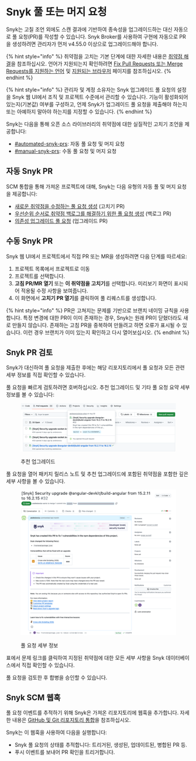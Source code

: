 # Snyk 풀 또는 머지 요청

Snyk는 고칠 조언 외에도 스캔 결과에 기반하여 종속성을 업그레이드하는 대신 자동으로 풀 요청(PR)를 작성할 수 있습니다. Snyk Broker를 사용하여 구현에 자동으로 PR을 생성하려면 관리자가 먼저 v4.55.0 이상으로 업그레이드해야 합니다.

{% hint style="info" %}
취약점을 고치는 기본 단계에 대한 자세한 내용은 [취약점 해결](../../snyk-open-source/manage-vulnerabilities/fix-your-vulnerabilities.md)을 참조하십시오. 언어가 지원되는지 확인하려면 [Fix Pull Requests 또는 Merge Requests를 지원하는 언어](../../snyk-open-source/manage-vulnerabilities/troubleshoot-fixing-vulnerabilities-with-snyk-open-source.md#languages-supporting-fix-pull-requests-or-merge-requests) 및 [지원되는 브라우저](../../../getting-started/#supported-browsers) 페이지를 참조하십시오.
{% endhint %}

{% hint style="info" %}
관리자 및 계정 소유자는 Snyk 업그레이드 풀 요청의 설정을 Snyk 웹 UI에서 조직 및 프로젝트 수준에서 관리할 수 있습니다. 기능이 활성화되어 있는지(기본값) 여부를 구성하고, 언제 Snyk가 업그레이드 풀 요청을 제출해야 하는지 또는 아예하지 말아야 하는지를 지정할 수 있습니다.
{% endhint %}

Snyk는 다음을 통해 오픈 소스 라이브러리의 취약점에 대한 실질적인 고치기 조언을 제공합니다:

- [#automated-snyk-prs](./#automated-snyk-prs "mention"): 자동 풀 요청 및 머지 요청
- [#manual-snyk-prs](./#manual-snyk-prs "mention"): 수동 풀 요청 및 머지 요청

## **자동 Snyk PR**

SCM 통합을 통해 가져온 프로젝트에 대해, Snyk는 다음 유형의 자동 풀 및 머지 요청을 제공합니다:

- [새로운 취약점을 수정하는 풀 요청 생성](create-automatic-prs-for-new-fixes-fix-prs.md) (고치기 PR)
- [우선순위 순서로 취약점 백로그를 해결하기 위한 풀 요청 생성](create-automatic-prs-for-backlog-issues-and-known-vulnerabilities-backlog-prs.md) (백로그 PR)
- [의존성 업그레이드 풀 요청](upgrade-dependencies-with-automatic-prs-upgrade-prs/) (업그레이드 PR)

## 수동 Snyk PR

Snyk 웹 UI에서 프로젝트에서 직접 PR 또는 MR을 생성하려면 다음 단계를 따르세요:

1. 프로젝트 목록에서 프로젝트로 이동
2. 프로젝트를 선택합니다.
3. **고침 PR/MR 열기** 또는 **이 취약점을 고치기**를 선택합니다. 미리보기 화면이 표시되어 적용될 수정 사항을 보여줍니다.
4. 이 화면에서 **고치기 PR 열기**를 클릭하여 풀 리퀘스트를 생성합니다.

{% hint style="info" %}
PR은 고쳐지는 문제를 기반으로 브랜치 네이밍 규칙을 사용합니다. 특정 변경에 대한 PR이 이미 존재하는 경우, Snyk는 원래 PR이 닫혔더라도 새로 만들지 않습니다. 존재하는 고침 PR을 중복하여 만들려고 하면 오류가 표시될 수 있습니다. 이런 경우 브랜치가 이미 있는지 확인하고 다시 열어보십시오.
{% endhint %}

## Snyk PR 검토

Snyk가 대신하여 풀 요청을 제출한 후에는 해당 리포지토리에서 풀 요청과 모든 관련 세부 정보를 직접 확인할 수 있습니다.

풀 요청을 빠르게 검토하려면 호버하십시오. 추천 업그레이드 및 기타 풀 요청 요약 세부 정보를 볼 수 있습니다:

<figure><img src="../../../.gitbook/assets/open-a-fix-pr-github.png" alt="추천 업그레이드"><figcaption><p>추천 업그레이드</p></figcaption></figure>

풀 요청을 열어 패키지 릴리스 노트 및 추천 업그레이드에 포함된 취약점을 포함한 깊은 세부 사항을 볼 수 있습니다.

<figure><img src="../../../.gitbook/assets/github-fix-pr-details.png" alt="풀 요청 세부 정보"><figcaption><p>풀 요청 세부 정보</p></figcaption></figure>

표에서 문제 링크를 클릭하여 지정된 취약점에 대한 모든 세부 사항을 Snyk 데이터베이스에서 직접 확인할 수 있습니다.

풀 요청을 검토한 후 합병을 승인할 수 있습니다.

## Snyk SCM 웹훅

풀 요청 이벤트를 추적하기 위해 Snyk은 가져온 리포지토리에 웹훅을 추가합니다. 자세한 내용은 [GitHub 및 Git 리포지토리 통합](../../../scm-ide-and-ci-cd-integrations/snyk-scm-integrations/)을 참조하십시오.

Snyk는 이 웹훅을 사용하여 다음을 실행합니다:

- Snyk 풀 요청의 상태를 추적합니다: 트리거된, 생성된, 업데이트된, 병합된 PR 등.
- 푸시 이벤트를 보내어 PR 확인을 트리거합니다.